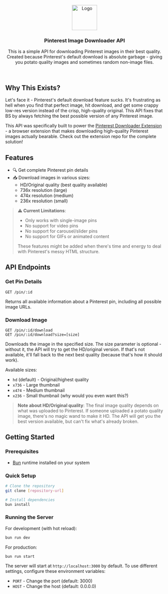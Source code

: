 <br />
<div align="center">
  <a href="https://github.com/ifeiera/pinterest-scraper">
    <img src="https://i.pinimg.com/736x/4e/2c/e4/4e2ce4f48dc8a7151fb82b13174626d1.jpg" alt="Logo" width="80" height="80">
  </a>

  <h3 align="center">Pinterest Image Downloader API</h3>

  <p align="center">
    This is a simple API for downloading Pinterest images in their best quality. Created because Pinterest's default download is absolute garbage - giving you potato quality images        and sometimes random non-image files.
  </p>
  </br>
</div>

## Why This Exists?
Let's face it - Pinterest's default download feature sucks. It's frustrating as hell when you find that perfect image, hit download, and get some crappy low-res version instead of the crisp, high-quality original. This API fixes that BS by always fetching the best possible version of any Pinterest image.

This API was specifically built to power the [Pinterest Downloader Extension](repository-url-here) - a browser extension that makes downloading high-quality Pinterest images actually bearable. Check out the extension repo for the complete solution!

## Features
- 🔍 Get complete Pinterest pin details
- 📥 Download images in various sizes:
  - HD/Original quality (best quality available)
  - 736x resolution (large)
  - 474x resolution (medium)
  - 236x resolution (small)

> **⚠️ Current Limitations**: 
> - Only works with single-image pins
> - No support for video pins
> - No support for carousel/slider pins
> - No support for GIFs or animated content
>
> These features might be added when there's time and energy to deal with Pinterest's messy HTML structure.

## API Endpoints

### Get Pin Details
```
GET /pin/:id
```
Returns all available information about a Pinterest pin, including all possible image URLs.

### Download Image
```
GET /pin/:id/download
GET /pin/:id/download?size=[size]
```
Downloads the image in the specified size. The size parameter is optional - without it, the API will try to get the HD/original version. If that's not available, it'll fall back to the next best quality (because that's how it should work).

Available sizes:
- `hd` (default) - Original/highest quality
- `x736` - Large thumbnail
- `x474` - Medium thumbnail
- `x236` - Small thumbnail (why would you even want this?)

> **Note about HD/Original quality**: The final image quality depends on what was uploaded to Pinterest. If someone uploaded a potato quality image, there's no magic wand to make it HD. The API will get you the best version available, but can't fix what's already broken.

## Getting Started

### Prerequisites
- [Bun](https://bun.sh) runtime installed on your system

### Quick Setup
```bash
# Clone the repository
git clone [repository-url]

# Install dependencies
bun install
```

### Running the Server

For development (with hot reload):
```bash
bun run dev
```

For production:
```bash
bun run start
```

The server will start at `http://localhost:3000` by default. To use different settings, configure these environment variables:
- `PORT` - Change the port (default: 3000)
- `HOST` - Change the host (default: 0.0.0.0)
